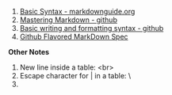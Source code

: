 1. [Basic Syntax - markdownguide.org](https://www.markdownguide.org/basic-syntax)
1. [Mastering Markdown - github](https://guides.github.com/features/mastering-markdown/)
1. [Basic writing and formatting syntax - github](https://help.github.com/en/articles/basic-writing-and-formatting-syntax)
1. [Github Flavored MarkDown Spec](https://github.github.com/gfm/)



**Other Notes**

1. New line inside a table: \<br>
1. Escape character for | in a table: \
1. 
